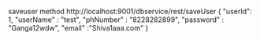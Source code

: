 saveuser method
http://localhost:9001/dbservice/rest/saveUser
{
"userId": 1,
"userName" : "test",
"phNumber" : "8228282899",
"password" : "Ganga12wdw",
"email" :"Shiva1aaa.com"
}
